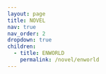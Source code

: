 ```yaml
---
layout: page
title: NOVEL
nav: true
nav_order: 2
dropdown: true
children:
  - title: ENWORLD
    permalink: /novel/enworld
---
```

